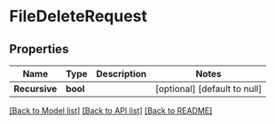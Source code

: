 # FileDeleteRequest

## Properties
Name | Type | Description | Notes
------------ | ------------- | ------------- | -------------
**Recursive** | **bool** |  | [optional] [default to null]

[[Back to Model list]](../README.md#documentation-for-models) [[Back to API list]](../README.md#documentation-for-api-endpoints) [[Back to README]](../README.md)

